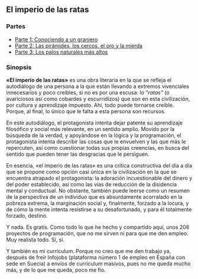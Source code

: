 ## El imperio de las ratas

### Partes

- [Parte 1: Conociendo a un granjero](./README.PARTE1.md)
- [Parte 2: Las pirámides, los cercos, el oro y la mierda](./README.PARTE2.md)
- [Parte 3: Los palos naturales más altos](./README.PARTE3.md)

### Sinopsis

**«El imperio de las ratas»** es una obra literaria en la que se refleja el autodiálogo de una persona a la que están llevando a extremos vivenciales innecesarios y poco creíbles, si no es por una escusa: lo *"ratas"* (o avariciosos así como cobardes y escurridizos) que son en esta civilización, por cultura y aprendizaje impuesto. Ahí, todo puede tornarse creíble. Porque, al final, lo único que le falta a esta persona son recursos.

En este autodiálogo, el protagonista intenta dejar patente su aprendizaje filosófico y social más relevante, en un sentido amplio. Movido por la búsqueda de la verdad, y apoyándose en la lógica y la programación, el protagonista intenta describir las cosas que le envuelven y las que más le repercuten, así como cuestionar todas sus propias creencias, en busca del sentido que pueden tener las desgracias que le persiguen.

En esencia, «el imperio de las ratas» es una crítica constructiva del día a día que se propone como opción casi única en la civilización en la que se encuentra atrapado el protagonista: la adoración incuestionable del dinero y del poder establecido, así como las vías de reducción de la disidencia mental y conductual. No obstante, también puede leerse como un resumen de la perspectiva de un individuo que es absurdamente acorralado en la pobreza extrema, la marginación social y, finalmente, forzado a la locura, y de cómo la mente intenta resistirse a su desafortunado, y para él totalmente forzado, destino.

Y nada. Es gratis. Como todo lo que he hecho y compartido aquí, unos 206 proyectos de programación, que no me sirven ni para que me den empleo. Muy realista todo. Sí, sí.

Y también es mi currículum. Porque no creo que me den trabajo ya, después de freír Infojobs (plataforma número 1 de empleo en España con sede en Suecia) a envíos de currículum masivos, pues no me queda mucho más, y de lo que me queda, poco me fío.